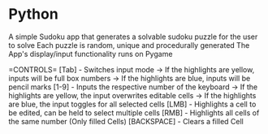 # Python
A simple Sudoku app that generates a solvable sudoku puzzle for the user to solve
Each puzzle is random, unique and procedurally generated
The App's display/input functionality runs on Pygame

=CONTROLS=
[Tab] - Switches input mode
  -> If the highlights are yellow, inputs will be full box numbers
  -> If the highlights are blue, inputs will be pencil marks
[1-9] - Inputs the respective number of the keyboard
  -> If the highlights are yellow, the input overwrites editable cells
  -> If the highlights are blue, the input toggles for all selected cells
[LMB] - Highlights a cell to be edited, can be held to select multiple cells
[RMB] - Highlights all cells of the same number (Only filled Cells)
[BACKSPACE] - Clears a filled Cell
